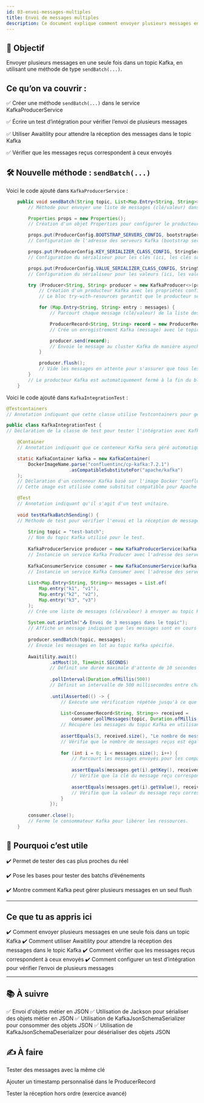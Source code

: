 ```yaml
---
id: 03-envoi-messages-multiples
title: Envoi de messages multiples 
description: Ce document explique comment envoyer plusieurs messages en utilisant Kafka.
---
```


## 🎯 Objectif
Envoyer plusieurs messages en une seule fois dans un topic Kafka, en utilisant une méthode de type `sendBatch(...)`.

## Ce qu’on va couvrir :    

✅ Créer une méthode `sendBatch(...)` dans le service KafkaProducerService  

✅ Écrire un test d’intégration pour vérifier l’envoi de plusieurs messages 

✅ Utiliser Awaitility pour attendre la réception des messages dans le topic Kafka  

✅ Vérifier que les messages reçus correspondent à ceux envoyés 



## 🛠️ Nouvelle méthode : `sendBatch(...)`

Voici le code ajouté dans `KafkaProducerService` :

```java
    public void sendBatch(String topic, List<Map.Entry<String, String>> messages) {
        // Méthode pour envoyer une liste de messages (clé/valeur) dans un topic Kafka donné.

        Properties props = new Properties();
        // Création d'un objet Properties pour configurer le producteur Kafka.

        props.put(ProducerConfig.BOOTSTRAP_SERVERS_CONFIG, bootstrapServers);
        // Configuration de l'adresse des serveurs Kafka (bootstrap servers).

        props.put(ProducerConfig.KEY_SERIALIZER_CLASS_CONFIG, StringSerializer.class.getName());
        // Configuration du sérialiseur pour les clés (ici, les clés sont des chaînes de caractères).

        props.put(ProducerConfig.VALUE_SERIALIZER_CLASS_CONFIG, StringSerializer.class.getName());
        // Configuration du sérialiseur pour les valeurs (ici, les valeurs sont des chaînes de caractères).

        try (Producer<String, String> producer = new KafkaProducer<>(props)) {
            // Création d'un producteur Kafka avec les propriétés configurées.
            // Le bloc try-with-resources garantit que le producteur sera fermé automatiquement.

            for (Map.Entry<String, String> entry : messages) {
                // Parcourt chaque message (clé/valeur) de la liste des messages.

                ProducerRecord<String, String> record = new ProducerRecord<>(topic, entry.getKey(), entry.getValue());
                // Crée un enregistrement Kafka (message) avec le topic, la clé et la valeur spécifiés.

                producer.send(record);
                // Envoie le message au cluster Kafka de manière asynchrone.
            }

            producer.flush();
            // Vide les messages en attente pour s'assurer que tous les messages ont été envoyés avant de fermer le producteur.
        }
        // Le producteur Kafka est automatiquement fermé à la fin du bloc try-with-resources.
    }
```

Voici le code ajouté dans `KafkaIntegrationTest` :

```java
@Testcontainers
// Annotation indiquant que cette classe utilise Testcontainers pour gérer des conteneurs Docker dans les tests.

public class KafkaIntegrationTest {
// Déclaration de la classe de test pour tester l'intégration avec Kafka.

    @Container
    // Annotation indiquant que ce conteneur Kafka sera géré automatiquement par Testcontainers.

    static KafkaContainer kafka = new KafkaContainer(
        DockerImageName.parse("confluentinc/cp-kafka:7.2.1")
                       .asCompatibleSubstituteFor("apache/kafka")
    );
    // Déclaration d'un conteneur Kafka basé sur l'image Docker "confluentinc/cp-kafka:7.2.1".
    // Cette image est utilisée comme substitut compatible pour Apache Kafka.

    @Test
    // Annotation indiquant qu'il s'agit d'un test unitaire.
    
    void testKafkaBatchSending() {
    // Méthode de test pour vérifier l'envoi et la réception de messages Kafka en lot.
    
        String topic = "test-batch";
        // Nom du topic Kafka utilisé pour le test.
    
        KafkaProducerService producer = new KafkaProducerService(kafka.getBootstrapServers());
        // Instancie un service Kafka Producer avec l'adresse des serveurs Kafka fournie par le conteneur.
    
        KafkaConsumerService consumer = new KafkaConsumerService(kafka.getBootstrapServers(), "test-group-batch");
        // Instancie un service Kafka Consumer avec l'adresse des serveurs Kafka et un groupe de consommateurs.
    
        List<Map.Entry<String, String>> messages = List.of(
            Map.entry("k1", "v1"),
            Map.entry("k2", "v2"),
            Map.entry("k3", "v3")
        );
        // Crée une liste de messages (clé/valeur) à envoyer au topic Kafka.
    
        System.out.println("📤 Envoi de 3 messages dans le topic");
        // Affiche un message indiquant que les messages sont en cours d'envoi.
    
        producer.sendBatch(topic, messages);
        // Envoie les messages en lot au topic Kafka spécifié.
    
        Awaitility.await()
                .atMost(10, TimeUnit.SECONDS)
                // Définit une durée maximale d'attente de 10 secondes pour que la condition soit remplie.
    
                .pollInterval(Duration.ofMillis(500))
                // Définit un intervalle de 500 millisecondes entre chaque vérification de la condition.
    
                .untilAsserted(() -> {
                    // Exécute une vérification répétée jusqu'à ce que la condition définie soit remplie ou que le délai maximal soit atteint.
    
                    List<ConsumerRecord<String, String>> received =
                        consumer.pollMessages(topic, Duration.ofMillis(500));
                    // Récupère les messages du topic Kafka en utilisant le consommateur, avec un délai d'attente de 500 millisecondes.
    
                    assertEquals(3, received.size(), "Le nombre de messages reçus est incorrect");
                    // Vérifie que le nombre de messages reçus est égal à 3. Si ce n'est pas le cas, le test échoue avec un message d'erreur.
    
                    for (int i = 0; i < messages.size(); i++) {
                        // Parcourt les messages envoyés pour les comparer aux messages reçus.
    
                        assertEquals(messages.get(i).getKey(), received.get(i).key());
                        // Vérifie que la clé du message reçu correspond à la clé du message envoyé.
    
                        assertEquals(messages.get(i).getValue(), received.get(i).value());
                        // Vérifie que la valeur du message reçu correspond à la valeur du message envoyé.
                    }
                });
    
        consumer.close();
        // Ferme le consommateur Kafka pour libérer les ressources.
    }
```



## 🧠 Pourquoi c’est utile

✔️ Permet de tester des cas plus proches du réel   

✔️ Pose les bases pour tester des batchs d’événements  

✔️ Montre comment Kafka peut gérer plusieurs messages en un seul flush 

---

## Ce que tu as appris ici
✔️ Comment envoyer plusieurs messages en une seule fois dans un topic Kafka
✔️ Comment utiliser Awaitility pour attendre la réception des messages dans le topic Kafka
✔️ Comment vérifier que les messages reçus correspondent à ceux envoyés
✔️ Comment configurer un test d’intégration pour vérifier l’envoi de plusieurs messages

---

## 📚 À suivre

✅ Envoi d'objets métier en JSON
✅ Utilisation de Jackson pour sérialiser des objets métier en JSON
✅ Utilisation de KafkaJsonSchemaSerializer pour consommer des objets JSON
✅ Utilisation de KafkaJsonSchemaDeserializer pour désérialiser des objets JSON

## ✍️ À faire

Tester des messages avec la même clé    

Ajouter un timestamp personnalisé dans le ProducerRecord    

Tester la réception hors ordre (exercice avancé)    